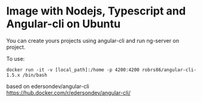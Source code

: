 # Image with Nodejs, Typescript and Angular-cli on Ubuntu

You can create yours projects using angular-cli and run ng-server on project.

To use:
```
docker run -it -v [local_path]:/home -p 4200:4200 robrs86/angular-cli-1.5.x /bin/bash
```

based on edersondev/angular-cli
https://hub.docker.com/r/edersondev/angular-cli/